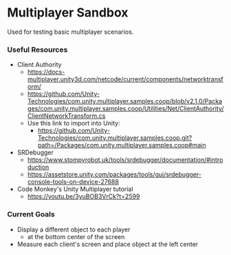 # Multiplayer Sandbox

Used for testing basic multiplayer scenarios.


### Useful Resources
* Client Authority
    * https://docs-multiplayer.unity3d.com/netcode/current/components/networktransform/
    * https://github.com/Unity-Technologies/com.unity.multiplayer.samples.coop/blob/v2.1.0/Packages/com.unity.multiplayer.samples.coop/Utilities/Net/ClientAuthority/ClientNetworkTransform.cs
    * Use this link to import into Unity:
        * https://github.com/Unity-Technologies/com.unity.multiplayer.samples.coop.git?path=/Packages/com.unity.multiplayer.samples.coop#main
* SRDebugger
    * https://www.stompyrobot.uk/tools/srdebugger/documentation/#introduction
    * https://assetstore.unity.com/packages/tools/gui/srdebugger-console-tools-on-device-27688
* Code Monkey's Unity Multiplayer tutorial
    * https://youtu.be/3yuBOB3VrCk?t=2599 


### Current Goals
* Display a different object to each player 
  * at the bottom center of the screen
* Measure each client's screen and place object at the left center
